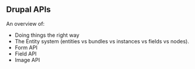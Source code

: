 Drupal APIs
-----------

An overview of:

* Doing things the right way
* The Entity system (entities vs bundles vs instances vs fields vs nodes).
* Form API
* Field API
* Image API
